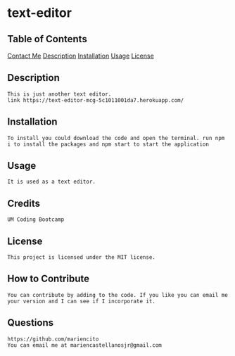 # text-editor

## Table of Contents
[Contact Me](#questions)
[Description](#description)
[Installation](#installation)
[Usage](#usage)
[License](#license)


## Description
    This is just another text editor. 
    link https://text-editor-mcg-5c1011001da7.herokuapp.com/
## Installation
    To install you could download the code and open the terminal. run npm i to install the packages and npm start to start the application
## Usage
    It is used as a text editor.
## Credits
    UM Coding Bootcamp	
## License
    This project is licensed under the MIT license.
## How to Contribute
    You can contribute by adding to the code. If you like you can email me your version and I can see if I incorporate it.
## Questions
    https://github.com/mariencito
    You can email me at mariencastellanosjr@gmail.com
    
    
